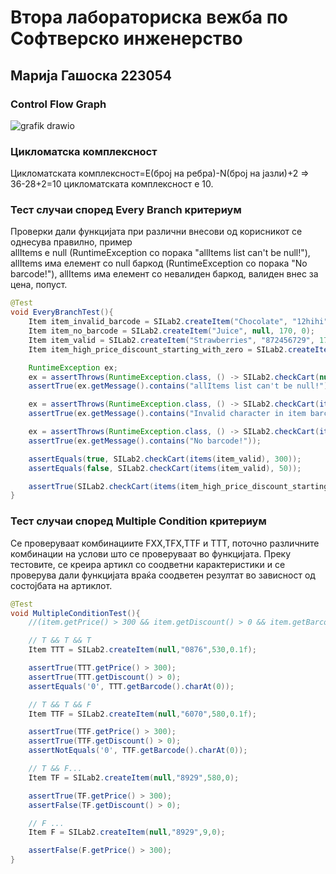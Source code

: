 
# Втора лабораториска вежба по Софтверско инженерство
## Марија Гашоска 223054
### Control Flow Graph
![grafik drawio](https://github.com/macagaso/SI_2024_lab2_223054/assets/139007935/bdcfe31d-6c94-4c50-836c-cb99967b7fad)
### Цикломатска комплексност
Цикломатската комплексност=E(број на ребра)-N(број на јазли)+2 => 36-28+2=10 цикломатската комплексност е 10.
### Тест случаи според Every Branch критериум
Проверки дали функцијата при различни внесови од корисникот се однесува правилно, пример  
allItems е null (RuntimeException со порака "allItems list can't be null!"), 
allItems има елемент со null баркод (RuntimeException со порака "No barcode!"),
allItems има елемент со невалиден баркод, валиден внес за цена, попуст.

```java
@Test
void EveryBranchTest(){
    Item item_invalid_barcode = SILab2.createItem("Chocolate", "12hihi", 170, 0);
    Item item_no_barcode = SILab2.createItem("Juice", null, 170, 0);
    Item item_valid = SILab2.createItem("Strawberries", "872456729", 170, 0);
    Item item_high_price_discount_starting_with_zero = SILab2.createItem("Bread", "012445789", 550, 0.1f);

    RuntimeException ex;
    ex = assertThrows(RuntimeException.class, () -> SILab2.checkCart(null, 0));
    assertTrue(ex.getMessage().contains("allItems list can't be null!"));

    ex = assertThrows(RuntimeException.class, () -> SILab2.checkCart(items(item_invalid_barcode), 0));
    assertTrue(ex.getMessage().contains("Invalid character in item barcode!"));

    ex = assertThrows(RuntimeException.class, () -> SILab2.checkCart(items(item_no_barcode), 0));
    assertTrue(ex.getMessage().contains("No barcode!"));

    assertEquals(true, SILab2.checkCart(items(item_valid), 300));
    assertEquals(false, SILab2.checkCart(items(item_valid), 50));

    assertTrue(SILab2.checkCart(items(item_high_price_discount_starting_with_zero), 1000));
}
```


### Тест случаи според Multiple Condition критериум
Се проверуваат комбинациите FXX,TFX,TTF и TTT, поточно различните комбинации на услови што се проверуваат во функцијата.
Преку тестовите, се креира артикл со соодветни карактеристики и се проверува дали функцијата враќа соодветен резултат во зависност од состојбата на артиклот.
```java
@Test
void MultipleConditionTest(){
    //(item.getPrice() > 300 && item.getDiscount() > 0 && item.getBarcode().charAt(0) == '0')

    // T && T && T
    Item TTT = SILab2.createItem(null,"0876",530,0.1f);

    assertTrue(TTT.getPrice() > 300);
    assertTrue(TTT.getDiscount() > 0);
    assertEquals('0', TTT.getBarcode().charAt(0));

    // T && T && F
    Item TTF = SILab2.createItem(null,"6070",580,0.1f);

    assertTrue(TTF.getPrice() > 300);
    assertTrue(TTF.getDiscount() > 0);
    assertNotEquals('0', TTF.getBarcode().charAt(0));

    // T && F...
    Item TF = SILab2.createItem(null,"8929",580,0);

    assertTrue(TF.getPrice() > 300);
    assertFalse(TF.getDiscount() > 0);

    // F ...
    Item F = SILab2.createItem(null,"8929",9,0);

    assertFalse(F.getPrice() > 300);
}
```


